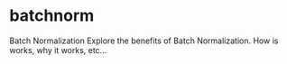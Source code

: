 # batchnorm
Batch Normalization
Explore the benefits of Batch Normalization. How is works, why it works, etc...
